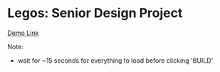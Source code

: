 # Legos: Senior Design Project

[Demo Link](https://catherine-yang.com/lego-project/)

Note:
- wait for ~15 seconds for everything to load before clicking 'BUILD'